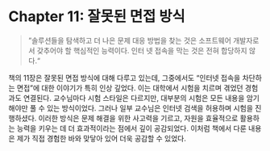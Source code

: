 # Chapter 11: 잘못된 면접 방식

> ”솔루션들을 탐색하고 더 나은 문제 대응 방법을 찾는 것은 소프트웨어 개발자로서 갖추어야 할 핵심적인 능력이다. 인터 넷 접속을 막는 것은 전혀 합당하지 않다.“

책의 11장은 잘못된 면접 방식에 대해 다루고 있는데, 그중에서도 “인터넷 접속을 차단하는 면접”에 대한 이야기가 특히 인상 깊었다. 이는 대학에서 시험을 치르며 겪었던 경험과도 연결된다. 교수님마다 시험 스타일은 다르지만, 대부분의 시험은 모든 내용을 암기해야만 풀 수 있는 방식이었다. 그러나 일부 교수님은 인터넷 검색을 허용하며 시험을 진행하셨다. 이러한 방식은 문제 해결을 위한 사고력을 기르고, 자원을 효율적으로 활용하는 능력을 키우는 데 더 효과적이라는 점에서 깊이 공감되었다. 이처럼 책에서 다룬 내용은 제가 직접 경험한 바와 맞닿아 있어 더욱 공감할 수 있었다.
